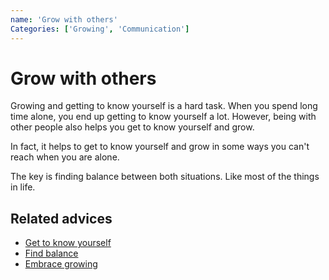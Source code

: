 ```yaml
---
name: 'Grow with others'
Categories: ['Growing', 'Communication']
---
```

# Grow with others

Growing and getting to know yourself is a hard task. When you spend long time alone, you end up getting to know yourself a lot. However, being with other people also helps you get to know yourself and grow.
 
In fact, it helps to get to know yourself and grow in some ways you can't reach when you are alone.
 
The key is finding balance between both situations. Like most of the things in life.

## Related advices

- [Get to know yourself](../Get%20to%20know%20yourself/index.md)
- [Find balance](../Find%20balance/index.md)
- [Embrace growing](../Embrace%20growing/index.md)
